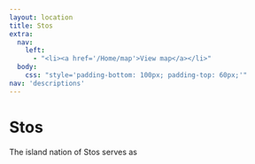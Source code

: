 ```yaml
---
layout: location
title: Stos
extra:
  nav:
    left:
      - "<li><a href='/Home/map'>View map</a></li>"
  body:
    css: "style='padding-bottom: 100px; padding-top: 60px;'"
nav: 'descriptions'
---
```

Stos
====
The island nation of Stos serves as
